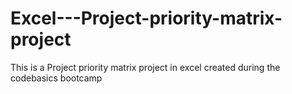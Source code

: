 # Excel---Project-priority-matrix-project
This is a Project priority matrix project  in excel created during the codebasics bootcamp

